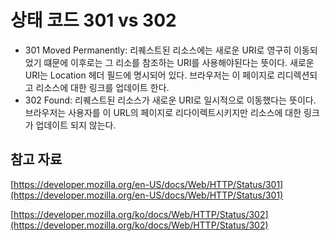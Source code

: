 # 상태 코드 301 vs 302

- 301 Moved Permanently: 리퀘스트된 리소스에는 새로운 URI로 영구히 이동되었기 떄문에 이후로는 그 리소를 참조하는 URI를 사용해야된다는 뜻이다. 새로운 URI는 Location 헤더 필드에 명시되어 있다. 브라우저는 이 페이지로 리디렉션되고 리소스에 대한 링크를 업데이트 한다.
- 302 Found: 리퀘스트된 리소스가 새로운 URI로 일시적으로 이동했다는 뜻이다. 브라우저는 사용자를 이 URL의 페이지로 리다이렉트시키지만 리소스에 대한 링크가 업데이트 되지 않는다.

## 참고 자료

[https://developer.mozilla.org/en-US/docs/Web/HTTP/Status/301](https://developer.mozilla.org/en-US/docs/Web/HTTP/Status/301)

[https://developer.mozilla.org/ko/docs/Web/HTTP/Status/302](https://developer.mozilla.org/ko/docs/Web/HTTP/Status/302)